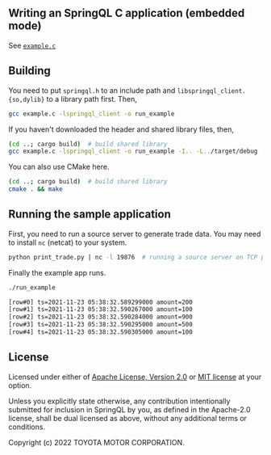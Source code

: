 ## Writing an SpringQL C application (embedded mode)

See [`example.c`](example.c)

## Building

You need to put `springql.h` to an include path and `libspringql_client.{so,dylib}` to a library path first. Then,

```bash
gcc example.c -lspringql_client -o run_example
```

If you haven't downloaded the header and shared library files, then,

```bash
(cd ..; cargo build)  # build shared library
gcc example.c -lspringql_client -o run_example -I.. -L../target/debug
```

You can also use CMake here.

```bash
(cd ..; cargo build)  # build shared library
cmake . && make
```

## Running the sample application

First, you need to run a source server to generate trade data.
You may need to install `nc` (netcat) to your system.

```bash
python print_trade.py | nc -l 19876  # running a source server on TCP port 19876
```

Finally the example app runs.

```bash
./run_example

[row#0] ts=2021-11-23 05:38:32.589299000 amount=200
[row#1] ts=2021-11-23 05:38:32.590267000 amount=100
[row#2] ts=2021-11-23 05:38:32.590284000 amount=900
[row#3] ts=2021-11-23 05:38:32.590295000 amount=500
[row#4] ts=2021-11-23 05:38:32.590305000 amount=100
```

## License

Licensed under either of [Apache License, Version 2.0](../LICENSE-APACHE) or [MIT license](../LICENSE-MIT) at your option.

Unless you explicitly state otherwise, any contribution intentionally submitted
for inclusion in SpringQL by you, as defined in the Apache-2.0 license, shall be
dual licensed as above, without any additional terms or conditions.

Copyright (c) 2022 TOYOTA MOTOR CORPORATION.
